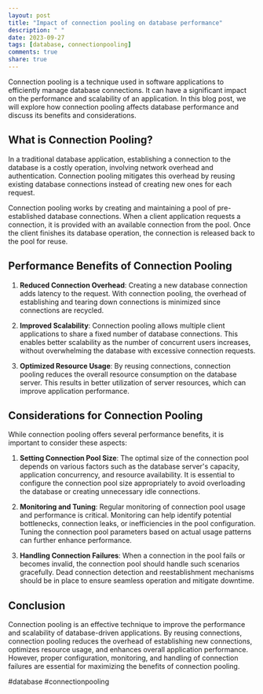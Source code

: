 ```yaml
---
layout: post
title: "Impact of connection pooling on database performance"
description: " "
date: 2023-09-27
tags: [database, connectionpooling]
comments: true
share: true
---
```


Connection pooling is a technique used in software applications to efficiently manage database connections. It can have a significant impact on the performance and scalability of an application. In this blog post, we will explore how connection pooling affects database performance and discuss its benefits and considerations.

## What is Connection Pooling?

In a traditional database application, establishing a connection to the database is a costly operation, involving network overhead and authentication. Connection pooling mitigates this overhead by reusing existing database connections instead of creating new ones for each request.

Connection pooling works by creating and maintaining a pool of pre-established database connections. When a client application requests a connection, it is provided with an available connection from the pool. Once the client finishes its database operation, the connection is released back to the pool for reuse.

## Performance Benefits of Connection Pooling

1. **Reduced Connection Overhead**: Creating a new database connection adds latency to the request. With connection pooling, the overhead of establishing and tearing down connections is minimized since connections are recycled.

2. **Improved Scalability**: Connection pooling allows multiple client applications to share a fixed number of database connections. This enables better scalability as the number of concurrent users increases, without overwhelming the database with excessive connection requests.

3. **Optimized Resource Usage**: By reusing connections, connection pooling reduces the overall resource consumption on the database server. This results in better utilization of server resources, which can improve application performance.

## Considerations for Connection Pooling

While connection pooling offers several performance benefits, it is important to consider these aspects:

1. **Setting Connection Pool Size**: The optimal size of the connection pool depends on various factors such as the database server's capacity, application concurrency, and resource availability. It is essential to configure the connection pool size appropriately to avoid overloading the database or creating unnecessary idle connections.

2. **Monitoring and Tuning**: Regular monitoring of connection pool usage and performance is critical. Monitoring can help identify potential bottlenecks, connection leaks, or inefficiencies in the pool configuration. Tuning the connection pool parameters based on actual usage patterns can further enhance performance.

3. **Handling Connection Failures**: When a connection in the pool fails or becomes invalid, the connection pool should handle such scenarios gracefully. Dead connection detection and reestablishment mechanisms should be in place to ensure seamless operation and mitigate downtime.

## Conclusion

Connection pooling is an effective technique to improve the performance and scalability of database-driven applications. By reusing connections, connection pooling reduces the overhead of establishing new connections, optimizes resource usage, and enhances overall application performance. However, proper configuration, monitoring, and handling of connection failures are essential for maximizing the benefits of connection pooling.

#database #connectionpooling